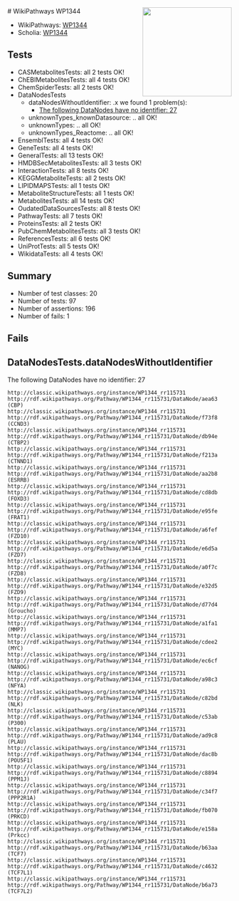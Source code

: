 <img style="float: right; width: 200px" src="https://upload.wikimedia.org/wikipedia/commons/thumb/8/83/Wplogo_with_text_500.png/640px-Wplogo_with_text_500.png" />
# WikiPathways WP1344

* WikiPathways: [WP1344](https://wikipathways.org/pathways/WP1344)
* Scholia: [WP1344](https://scholia.toolforge.org/wikipathways/WP1344)
## Tests
* CASMetabolitesTests: all 2 tests OK!
* ChEBIMetabolitesTests: all 4 tests OK!
* ChemSpiderTests: all 2 tests OK!
* DataNodesTests
    * dataNodesWithoutIdentifier: .x we found 1 problem(s):
        * [The following DataNodes have no identifier: 27](#8792c4b6)
    * unknownTypes_knownDatasource: .. all OK!
    * unknownTypes: .. all OK!
    * unknownTypes_Reactome: .. all OK!
* EnsemblTests: all 4 tests OK!
* GeneTests: all 4 tests OK!
* GeneralTests: all 13 tests OK!
* HMDBSecMetabolitesTests: all 3 tests OK!
* InteractionTests: all 8 tests OK!
* KEGGMetaboliteTests: all 2 tests OK!
* LIPIDMAPSTests: all 1 tests OK!
* MetaboliteStructureTests: all 1 tests OK!
* MetabolitesTests: all 14 tests OK!
* OudatedDataSourcesTests: all 8 tests OK!
* PathwayTests: all 7 tests OK!
* ProteinsTests: all 2 tests OK!
* PubChemMetabolitesTests: all 3 tests OK!
* ReferencesTests: all 6 tests OK!
* UniProtTests: all 5 tests OK!
* WikidataTests: all 4 tests OK!


## Summary

* Number of test classes: 20
* Number of tests: 97
* Number of assertions: 196
* Number of fails: 1

## Fails

<a name="8792c4b6" />

## DataNodesTests.dataNodesWithoutIdentifier

The following DataNodes have no identifier: 27
```
http://classic.wikipathways.org/instance/WP1344_rr115731 http://rdf.wikipathways.org/Pathway/WP1344_rr115731/DataNode/aea63 (CBP)
http://classic.wikipathways.org/instance/WP1344_rr115731 http://rdf.wikipathways.org/Pathway/WP1344_rr115731/DataNode/f73f8 (CCND3)
http://classic.wikipathways.org/instance/WP1344_rr115731 http://rdf.wikipathways.org/Pathway/WP1344_rr115731/DataNode/db94e (CTBP2)
http://classic.wikipathways.org/instance/WP1344_rr115731 http://rdf.wikipathways.org/Pathway/WP1344_rr115731/DataNode/f213a (CTNND1)
http://classic.wikipathways.org/instance/WP1344_rr115731 http://rdf.wikipathways.org/Pathway/WP1344_rr115731/DataNode/aa2b8 (ESRRB)
http://classic.wikipathways.org/instance/WP1344_rr115731 http://rdf.wikipathways.org/Pathway/WP1344_rr115731/DataNode/cd8db (FOXD3)
http://classic.wikipathways.org/instance/WP1344_rr115731 http://rdf.wikipathways.org/Pathway/WP1344_rr115731/DataNode/e95fe (FRAT1)
http://classic.wikipathways.org/instance/WP1344_rr115731 http://rdf.wikipathways.org/Pathway/WP1344_rr115731/DataNode/a6fef (FZD10)
http://classic.wikipathways.org/instance/WP1344_rr115731 http://rdf.wikipathways.org/Pathway/WP1344_rr115731/DataNode/e6d5a (FZD7)
http://classic.wikipathways.org/instance/WP1344_rr115731 http://rdf.wikipathways.org/Pathway/WP1344_rr115731/DataNode/a0f7c (FZD8)
http://classic.wikipathways.org/instance/WP1344_rr115731 http://rdf.wikipathways.org/Pathway/WP1344_rr115731/DataNode/e32d5 (FZD9)
http://classic.wikipathways.org/instance/WP1344_rr115731 http://rdf.wikipathways.org/Pathway/WP1344_rr115731/DataNode/d77d4 (Groucho)
http://classic.wikipathways.org/instance/WP1344_rr115731 http://rdf.wikipathways.org/Pathway/WP1344_rr115731/DataNode/a1fa1 (MMP7)
http://classic.wikipathways.org/instance/WP1344_rr115731 http://rdf.wikipathways.org/Pathway/WP1344_rr115731/DataNode/cdee2 (MYC)
http://classic.wikipathways.org/instance/WP1344_rr115731 http://rdf.wikipathways.org/Pathway/WP1344_rr115731/DataNode/ec6cf (NANOG)
http://classic.wikipathways.org/instance/WP1344_rr115731 http://rdf.wikipathways.org/Pathway/WP1344_rr115731/DataNode/a98c3 (NFYA)
http://classic.wikipathways.org/instance/WP1344_rr115731 http://rdf.wikipathways.org/Pathway/WP1344_rr115731/DataNode/c82bd (NLK)
http://classic.wikipathways.org/instance/WP1344_rr115731 http://rdf.wikipathways.org/Pathway/WP1344_rr115731/DataNode/c53ab (P300)
http://classic.wikipathways.org/instance/WP1344_rr115731 http://rdf.wikipathways.org/Pathway/WP1344_rr115731/DataNode/ad9c8 (PLAU)
http://classic.wikipathways.org/instance/WP1344_rr115731 http://rdf.wikipathways.org/Pathway/WP1344_rr115731/DataNode/dac8b (POU5F1)
http://classic.wikipathways.org/instance/WP1344_rr115731 http://rdf.wikipathways.org/Pathway/WP1344_rr115731/DataNode/c8894 (PPM1J)
http://classic.wikipathways.org/instance/WP1344_rr115731 http://rdf.wikipathways.org/Pathway/WP1344_rr115731/DataNode/c34f7 (PPP2R1A)
http://classic.wikipathways.org/instance/WP1344_rr115731 http://rdf.wikipathways.org/Pathway/WP1344_rr115731/DataNode/fb070 (PRKCD)
http://classic.wikipathways.org/instance/WP1344_rr115731 http://rdf.wikipathways.org/Pathway/WP1344_rr115731/DataNode/e158a (Prkcc)
http://classic.wikipathways.org/instance/WP1344_rr115731 http://rdf.wikipathways.org/Pathway/WP1344_rr115731/DataNode/b63aa (TCF7)
http://classic.wikipathways.org/instance/WP1344_rr115731 http://rdf.wikipathways.org/Pathway/WP1344_rr115731/DataNode/c4632 (TCF7L1)
http://classic.wikipathways.org/instance/WP1344_rr115731 http://rdf.wikipathways.org/Pathway/WP1344_rr115731/DataNode/b6a73 (TCF7L2)
```

